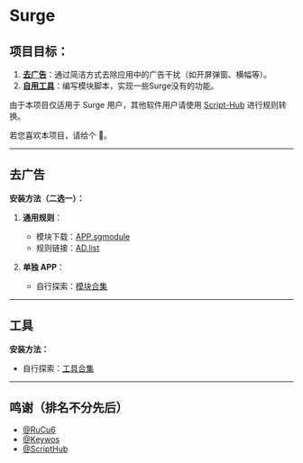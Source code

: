 # Surge

## 项目目标：

1. **[去广告](https://github.com/001ProMax/Surge/edit/main/README.md#%E5%8E%BB%E5%B9%BF%E5%91%8A)**：通过简洁方式去除应用中的广告干扰（如开屏弹窗、横幅等）。
2. **[自用工具](https://github.com/001ProMax/Surge/edit/main/README.md#%E5%B7%A5%E5%85%B7)**：编写模块脚本，实现一些Surge没有的功能。

由于本项目仅适用于 Surge 用户，其他软件用户请使用 [Script-Hub](https://github.com/Script-Hub-Org/Script-Hub) 进行规则转换。

若您喜欢本项目，请给个 🌟。

---

## 去广告

**安装方法（二选一）：**

1. **通用规则**：
   - 模块下载：[APP.sgmodule](https://raw.githubusercontent.com/001ProMax/Surge/main/Module/AD/APP.sgmodule)
   - 规则链接：[AD.list](https://raw.githubusercontent.com/001ProMax/Surge/main/Ruleset/AD.list)

2. **单独 APP**：
   - 自行探索：[模块合集](https://github.com/001ProMax/Surge/tree/main/Module/AD)

---

## 工具

**安装方法：**
- 自行探索：[工具合集](https://github.com/001ProMax/Surge/tree/main/Module/Tools)

---

## 鸣谢（排名不分先后）

- [@RuCu6](https://github.com/YikR/QuanX)
- [@Keywos](https://github.com/Keywos/rule)
- [@ScriptHub](https://github.com/Script-Hub-Org/Script-Hub)
